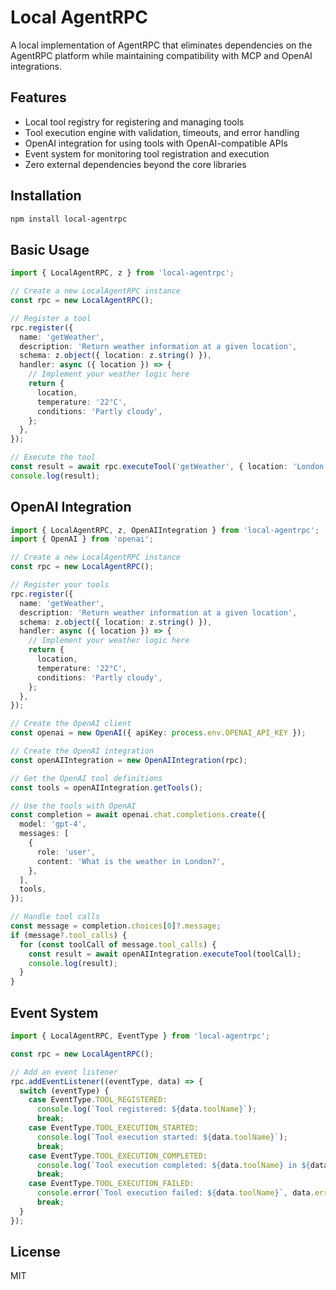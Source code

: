 # Local AgentRPC

A local implementation of AgentRPC that eliminates dependencies on the AgentRPC platform while maintaining compatibility with MCP and OpenAI integrations.

## Features

- Local tool registry for registering and managing tools
- Tool execution engine with validation, timeouts, and error handling
- OpenAI integration for using tools with OpenAI-compatible APIs
- Event system for monitoring tool registration and execution
- Zero external dependencies beyond the core libraries

## Installation

```bash
npm install local-agentrpc
```

## Basic Usage

```typescript
import { LocalAgentRPC, z } from 'local-agentrpc';

// Create a new LocalAgentRPC instance
const rpc = new LocalAgentRPC();

// Register a tool
rpc.register({
  name: 'getWeather',
  description: 'Return weather information at a given location',
  schema: z.object({ location: z.string() }),
  handler: async ({ location }) => {
    // Implement your weather logic here
    return {
      location,
      temperature: '22°C',
      conditions: 'Partly cloudy',
    };
  },
});

// Execute the tool
const result = await rpc.executeTool('getWeather', { location: 'London' });
console.log(result);
```

## OpenAI Integration

```typescript
import { LocalAgentRPC, z, OpenAIIntegration } from 'local-agentrpc';
import { OpenAI } from 'openai';

// Create a new LocalAgentRPC instance
const rpc = new LocalAgentRPC();

// Register your tools
rpc.register({
  name: 'getWeather',
  description: 'Return weather information at a given location',
  schema: z.object({ location: z.string() }),
  handler: async ({ location }) => {
    // Implement your weather logic here
    return {
      location,
      temperature: '22°C',
      conditions: 'Partly cloudy',
    };
  },
});

// Create the OpenAI client
const openai = new OpenAI({ apiKey: process.env.OPENAI_API_KEY });

// Create the OpenAI integration
const openAIIntegration = new OpenAIIntegration(rpc);

// Get the OpenAI tool definitions
const tools = openAIIntegration.getTools();

// Use the tools with OpenAI
const completion = await openai.chat.completions.create({
  model: 'gpt-4',
  messages: [
    {
      role: 'user',
      content: 'What is the weather in London?',
    },
  ],
  tools,
});

// Handle tool calls
const message = completion.choices[0]?.message;
if (message?.tool_calls) {
  for (const toolCall of message.tool_calls) {
    const result = await openAIIntegration.executeTool(toolCall);
    console.log(result);
  }
}
```

## Event System

```typescript
import { LocalAgentRPC, EventType } from 'local-agentrpc';

const rpc = new LocalAgentRPC();

// Add an event listener
rpc.addEventListener((eventType, data) => {
  switch (eventType) {
    case EventType.TOOL_REGISTERED:
      console.log(`Tool registered: ${data.toolName}`);
      break;
    case EventType.TOOL_EXECUTION_STARTED:
      console.log(`Tool execution started: ${data.toolName}`);
      break;
    case EventType.TOOL_EXECUTION_COMPLETED:
      console.log(`Tool execution completed: ${data.toolName} in ${data.executionTimeMs}ms`);
      break;
    case EventType.TOOL_EXECUTION_FAILED:
      console.error(`Tool execution failed: ${data.toolName}`, data.error);
      break;
  }
});
```

## License

MIT
